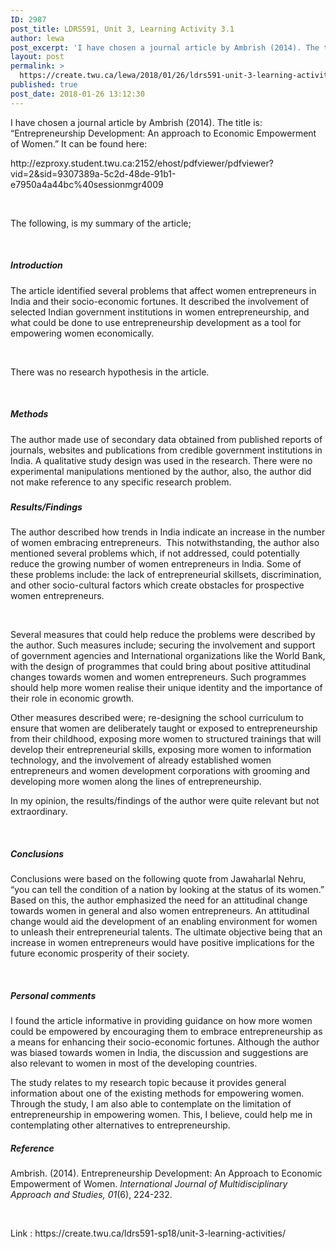 ```yaml
---
ID: 2987
post_title: LDRS591, Unit 3, Learning Activity 3.1
author: lewa
post_excerpt: 'I have chosen a journal article by Ambrish (2014). The title is: &ldquo;Entrepreneurship Development: An approach to Economic Empowerment of Women.&rdquo; It can be found here: http://ezproxy.student.twu.ca:2152/ehost/pdfviewer/pdfviewer?vid=2&amp;sid=9307389a-5c2d-48de-91b1-e7950a4a44bc%40sessionmgr4009 &nbsp; The following, is my summary of the article; &nbsp; Introduction The article identified several problems that affect women entrepreneurs in India and their socio-economic fortunes. It described [&hellip;]'
layout: post
permalink: >
  https://create.twu.ca/lewa/2018/01/26/ldrs591-unit-3-learning-activity-3-1/
published: true
post_date: 2018-01-26 13:12:30
---
```

<p>I have chosen a journal article by Ambrish (2014). The title is: “Entrepreneurship Development: An approach to Economic Empowerment of Women.” It can be found here:</p>
<p>http://ezproxy.student.twu.ca:2152/ehost/pdfviewer/pdfviewer?vid=2&#038;sid=9307389a-5c2d-48de-91b1-e7950a4a44bc%40sessionmgr4009</p>
<p>&nbsp;</p>
<p>The following, is my summary of the article;</p>
<p>&nbsp;</p>
<h5><strong>Introduction</strong></h5>
<p>The article identified several problems that affect women entrepreneurs in India and their socio-economic fortunes. It described the involvement of selected Indian government institutions in women entrepreneurship, and what could be done to use entrepreneurship development as a tool for empowering women economically.</p>
<p>&nbsp;</p>
<p>There was no research hypothesis in the article.</p>
<p>&nbsp;</p>
<h5><strong>Methods</strong></h5>
<p>The author made use of secondary data obtained from published reports of journals, websites and publications from credible government institutions in India. A qualitative study design was used in the research. There were no experimental manipulations mentioned by the author, also, the author did not make reference to any specific research problem.</p>
<h5></h5>
<h5><strong>Results/Findings</strong></h5>
<p>The author described how trends in India indicate an increase in the number of women embracing entrepreneurs.  This notwithstanding, the author also mentioned several problems which, if not addressed, could potentially reduce the growing number of women entrepreneurs in India. Some of these problems include: the lack of entrepreneurial skillsets, discrimination, and other socio-cultural factors which create obstacles for prospective women entrepreneurs.</p>
<p>&nbsp;</p>
<p>Several measures that could help reduce the problems were described by the author. Such measures include; securing the involvement and support of government agencies and International organizations like the World Bank, with the design of programmes that could bring about positive attitudinal changes towards women and women entrepreneurs. Such programmes should help more women realise their unique identity and the importance of their role in economic growth.</p>
<p>Other measures described were; re-designing the school curriculum to ensure that women are deliberately taught or exposed to entrepreneurship from their childhood, exposing more women to structured trainings that will develop their entrepreneurial skills, exposing more women to information technology, and the involvement of already established women entrepreneurs and women development corporations with grooming and developing more women along the lines of entrepreneurship.</p>
<p>In my opinion, the results/findings of the author were quite relevant but not extraordinary.</p>
<p>&nbsp;</p>
<h5><strong>Conclusions</strong></h5>
<p>Conclusions were based on the following quote from Jawaharlal Nehru, “you can tell the condition of a nation by looking at the status of its women.” Based on this, the author emphasized the need for an attitudinal change towards women in general and also women entrepreneurs. An attitudinal change would aid the development of an enabling environment for women to unleash their entrepreneurial talents. The ultimate objective being that an increase in women entrepreneurs would have positive implications for the future economic prosperity of their society.</p>
<p>&nbsp;</p>
<h5><strong>Personal comments</strong></h5>
<p>I found the article informative in providing guidance on how more women could be empowered by encouraging them to embrace entrepreneurship as a means for enhancing their socio-economic fortunes. Although the author was biased towards women in India, the discussion and suggestions are also relevant to women in most of the developing countries.</p>
<p>The study relates to my research topic because it provides general information about one of the existing methods for empowering women. Through the study, I am also able to contemplate on the limitation of entrepreneurship in empowering women. This, I believe, could help me in contemplating other alternatives to entrepreneurship.</p>
<h5><strong>Reference</strong></h5>
<p>Ambrish. (2014). Entrepreneurship Development: An Approach to Economic Empowerment of Women. <em>International Journal of Multidisciplinary Approach and Studies, 01</em>(6), 224-232.</p>
<p>&nbsp;</p>
<p>Link : https://create.twu.ca/ldrs591-sp18/unit-3-learning-activities/</p>